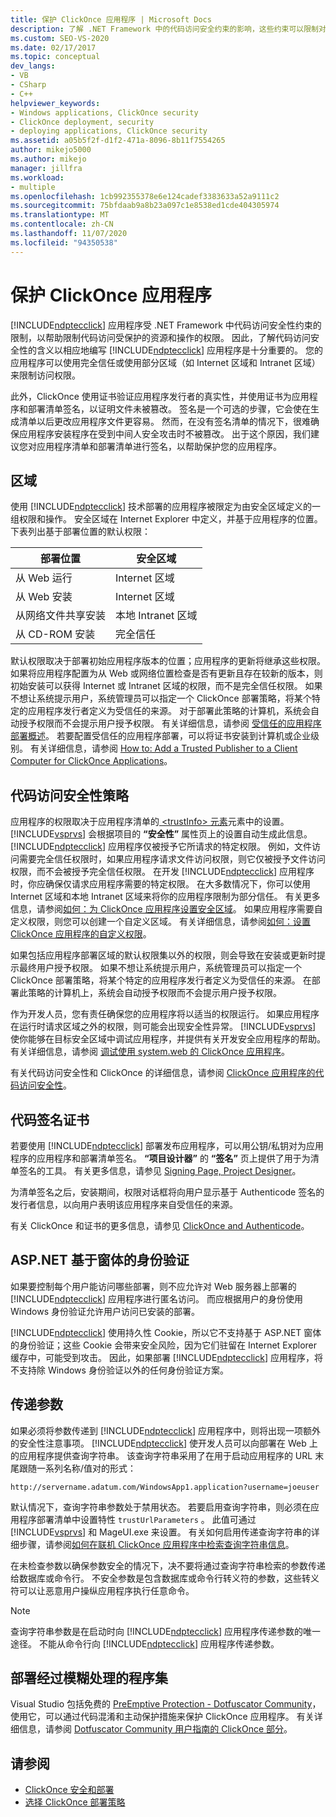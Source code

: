 ```yaml
---
title: 保护 ClickOnce 应用程序 | Microsoft Docs
description: 了解 .NET Framework 中的代码访问安全约束的影响，这些约束可以限制对 ClickOnce 应用程序的代码的访问。
ms.custom: SEO-VS-2020
ms.date: 02/17/2017
ms.topic: conceptual
dev_langs:
- VB
- CSharp
- C++
helpviewer_keywords:
- Windows applications, ClickOnce security
- ClickOnce deployment, security
- deploying applications, ClickOnce security
ms.assetid: a05b5f2f-d1f2-471a-8096-8b11f7554265
author: mikejo5000
ms.author: mikejo
manager: jillfra
ms.workload:
- multiple
ms.openlocfilehash: 1cb992355378e6e124cadef3383633a52a9111c2
ms.sourcegitcommit: 75bfdaab9a8b23a097c1e8538ed1cde404305974
ms.translationtype: MT
ms.contentlocale: zh-CN
ms.lasthandoff: 11/07/2020
ms.locfileid: "94350538"
---
```

# <a name="secure-clickonce-applications"></a>保护 ClickOnce 应用程序
[!INCLUDE[ndptecclick](../deployment/includes/ndptecclick_md.md)] 应用程序受 .NET Framework 中代码访问安全性约束的限制，以帮助限制代码访问受保护的资源和操作的权限。 因此，了解代码访问安全性的含义以相应地编写 [!INCLUDE[ndptecclick](../deployment/includes/ndptecclick_md.md)] 应用程序是十分重要的。 您的应用程序可以使用完全信任或使用部分区域（如 Internet 区域和 Intranet 区域）来限制访问权限。

 此外，ClickOnce 使用证书验证应用程序发行者的真实性，并使用证书为应用程序和部署清单签名，以证明文件未被篡改。 签名是一个可选的步骤，它会使在生成清单以后更改应用程序文件更容易。 然而，在没有签名清单的情况下，很难确保应用程序安装程序在受到中间人安全攻击时不被篡改。 出于这个原因，我们建议您对应用程序清单和部署清单进行签名，以帮助保护您的应用程序。

## <a name="zones"></a>区域
 使用 [!INCLUDE[ndptecclick](../deployment/includes/ndptecclick_md.md)] 技术部署的应用程序被限定为由安全区域定义的一组权限和操作。 安全区域在 Internet Explorer 中定义，并基于应用程序的位置。 下表列出基于部署位置的默认权限：

|部署位置|安全区域|
|-------------------------|-------------------|
|从 Web 运行|Internet 区域|
|从 Web 安装|Internet 区域|
|从网络文件共享安装|本地 Intranet 区域|
|从 CD-ROM 安装|完全信任|

 默认权限取决于部署初始应用程序版本的位置；应用程序的更新将继承这些权限。 如果将应用程序配置为从 Web 或网络位置检查是否有更新且存在较新的版本，则初始安装可以获得 Internet 或 Intranet 区域的权限，而不是完全信任权限。 如果不想让系统提示用户，系统管理员可以指定一个 ClickOnce 部署策略，将某个特定的应用程序发行者定义为受信任的来源。 对于部署此策略的计算机，系统会自动授予权限而不会提示用户授予权限。 有关详细信息，请参阅 [受信任的应用程序部署概述](../deployment/trusted-application-deployment-overview.md)。 若要配置受信任的应用程序部署，可以将证书安装到计算机或企业级别。 有关详细信息，请参阅 [How to: Add a Trusted Publisher to a Client Computer for ClickOnce Applications](../deployment/how-to-add-a-trusted-publisher-to-a-client-computer-for-clickonce-applications.md)。

## <a name="code-access-security-policies"></a>代码访问安全性策略
 应用程序的权限取决于应用程序清单的[ \<trustInfo> 元素](../deployment/trustinfo-element-clickonce-application.md)元素中的设置。 [!INCLUDE[vsprvs](../code-quality/includes/vsprvs_md.md)] 会根据项目的 **“安全性”** 属性页上的设置自动生成此信息。 [!INCLUDE[ndptecclick](../deployment/includes/ndptecclick_md.md)] 应用程序仅被授予它所请求的特定权限。 例如，文件访问需要完全信任权限时，如果应用程序请求文件访问权限，则它仅被授予文件访问权限，而不会被授予完全信任权限。 在开发 [!INCLUDE[ndptecclick](../deployment/includes/ndptecclick_md.md)] 应用程序时，你应确保仅请求应用程序需要的特定权限。 在大多数情况下，你可以使用 Internet 区域和本地 Intranet 区域来将你的应用程序限制为部分信任。 有关更多信息，请参阅[如何：为 ClickOnce 应用程序设置安全区域](../deployment/how-to-set-a-security-zone-for-a-clickonce-application.md)。 如果应用程序需要自定义权限，则您可以创建一个自定义区域。 有关详细信息，请参阅[如何：设置 ClickOnce 应用程序的自定义权限](../deployment/how-to-set-custom-permissions-for-a-clickonce-application.md)。

 如果包括应用程序部署区域的默认权限集以外的权限，则会导致在安装或更新时提示最终用户授予权限。 如果不想让系统提示用户，系统管理员可以指定一个 ClickOnce 部署策略，将某个特定的应用程序发行者定义为受信任的来源。 在部署此策略的计算机上，系统会自动授予权限而不会提示用户授予权限。

 作为开发人员，您有责任确保您的应用程序将以适当的权限运行。 如果应用程序在运行时请求区域之外的权限，则可能会出现安全性异常。 [!INCLUDE[vsprvs](../code-quality/includes/vsprvs_md.md)] 使你能够在目标安全区域中调试应用程序，并提供有关开发安全应用程序的帮助。 有关详细信息，请参阅 [调试使用 system.web 的 ClickOnce 应用程序](../deployment/debugging-clickonce-applications-that-use-system-deployment-application.md)。

 有关代码访问安全性和 ClickOnce 的详细信息，请参阅 [ClickOnce 应用程序的代码访问安全性](../deployment/code-access-security-for-clickonce-applications.md)。

## <a name="code-signing-certificates"></a>代码签名证书
 若要使用 [!INCLUDE[ndptecclick](../deployment/includes/ndptecclick_md.md)] 部署发布应用程序，可以用公钥/私钥对为应用程序的应用程序和部署清单签名。 **“项目设计器”** 的 **“签名”** 页上提供了用于为清单签名的工具。 有关更多信息，请参见 [Signing Page, Project Designer](../ide/reference/signing-page-project-designer.md)。

 为清单签名之后，安装期间，权限对话框将向用户显示基于 Authenticode 签名的发行者信息，以向用户表明该应用程序来自受信任的来源。

 有关 ClickOnce 和证书的更多信息，请参见 [ClickOnce and Authenticode](../deployment/clickonce-and-authenticode.md)。

## <a name="aspnet-form-based-authentication"></a>ASP.NET 基于窗体的身份验证
 如果要控制每个用户能访问哪些部署，则不应允许对 Web 服务器上部署的 [!INCLUDE[ndptecclick](../deployment/includes/ndptecclick_md.md)] 应用程序进行匿名访问。 而应根据用户的身份使用 Windows 身份验证允许用户访问已安装的部署。

 [!INCLUDE[ndptecclick](../deployment/includes/ndptecclick_md.md)] 使用持久性 Cookie，所以它不支持基于 ASP.NET 窗体的身份验证；这些 Cookie 会带来安全风险，因为它们驻留在 Internet Explorer 缓存中，可能受到攻击。 因此，如果部署 [!INCLUDE[ndptecclick](../deployment/includes/ndptecclick_md.md)] 应用程序，将不支持除 Windows 身份验证以外的任何身份验证方案。

## <a name="pass-arguments"></a>传递参数
 如果必须将参数传递到 [!INCLUDE[ndptecclick](../deployment/includes/ndptecclick_md.md)] 应用程序中，则将出现一项额外的安全性注意事项。 [!INCLUDE[ndptecclick](../deployment/includes/ndptecclick_md.md)] 使开发人员可以向部署在 Web 上的应用程序提供查询字符串。 该查询字符串采用了在用于启动应用程序的 URL 末尾跟随一系列名称/值对的形式：

 `http://servername.adatum.com/WindowsApp1.application?username=joeuser`

 默认情况下，查询字符串参数处于禁用状态。 若要启用查询字符串，则必须在应用程序部署清单中设置特性 `trustUrlParameters` 。 此值可通过 [!INCLUDE[vsprvs](../code-quality/includes/vsprvs_md.md)] 和 MageUI.exe 来设置。 有关如何启用传递查询字符串的详细步骤，请参阅[如何在联机 ClickOnce 应用程序中检索查询字符串信息](../deployment/how-to-retrieve-query-string-information-in-an-online-clickonce-application.md)。

 在未检查参数以确保参数安全的情况下，决不要将通过查询字符串检索的参数传递给数据库或命令行。 不安全参数是包含数据库或命令行转义符的参数，这些转义符可以让恶意用户操纵应用程序执行任意命令。

> [!NOTE]
> 查询字符串参数是在启动时向 [!INCLUDE[ndptecclick](../deployment/includes/ndptecclick_md.md)] 应用程序传递参数的唯一途径。 不能从命令行向 [!INCLUDE[ndptecclick](../deployment/includes/ndptecclick_md.md)] 应用程序传递参数。

## <a name="deploying-obfuscated-assemblies"></a>部署经过模糊处理的程序集
 Visual Studio 包括免费的 [PreEmptive Protection - Dotfuscator Community](../ide/dotfuscator/index.md)，使用它，可以通过代码混淆和主动保护措施来保护 ClickOnce 应用程序。  有关详细信息，请参阅 [Dotfuscator Community 用户指南的 ClickOnce 部分](https://www.preemptive.com/dotfuscator/ce/docs/help/5.27/advanced_clickonce.html)。

## <a name="see-also"></a>请参阅
- [ClickOnce 安全和部署](../deployment/clickonce-security-and-deployment.md)
- [选择 ClickOnce 部署策略](../deployment/choosing-a-clickonce-deployment-strategy.md)
